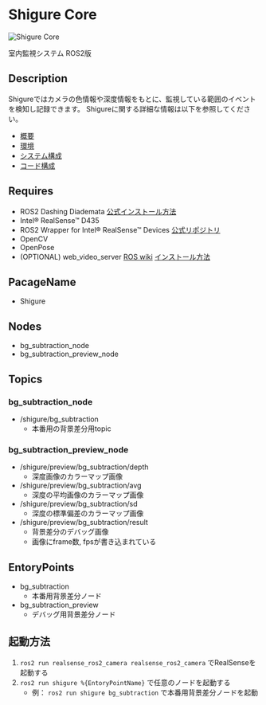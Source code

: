 # Shigure Core
![Shigure Core](https://img.shields.io/badge/shigure-core-red)

室内監視システム ROS2版

## Description

Shigureではカメラの色情報や深度情報をもとに、監視している範囲のイベントを検知し記録できます。
Shigureに関する詳細な情報は以下を参照してください。

- [概要](/docs/overview.md)
- [環境](/docs/environment.md)
- [システム構成](/docs/system-structure.md)
- [コード構成](/docs/code-structure.md)

## Requires
* ROS2 Dashing Diademata [公式インストール方法](https://index.ros.org/doc/ros2/Installation/Dashing/)
* Intel® RealSense™ D435
* ROS2 Wrapper for Intel® RealSense™ Devices [公式リポジトリ](https://github.com/intel/ros2_intel_realsense)
* OpenCV
* OpenPose
* (OPTIONAL) web_video_server [ROS wiki](https://wiki.ros.org/web_video_server) [インストール方法](https://github.com/RobotWebTools/web_video_server/issues/108)

## PacageName
* Shigure

## Nodes
* bg_subtraction_node
* bg_subtraction_preview_node

## Topics
### bg_subtraction_node
* /shigure/bg_subtraction
    * 本番用の背景差分用topic
### bg_subtraction_preview_node
* /shigure/preview/bg_subtraction/depth
    * 深度画像のカラーマップ画像
* /shigure/preview/bg_subtraction/avg
    * 深度の平均画像のカラーマップ画像
* /shigure/preview/bg_subtraction/sd
    * 深度の標準偏差のカラーマップ画像
* /shigure/preview/bg_subtraction/result
    * 背景差分のデバッグ画像
    * 画像にframe数, fpsが書き込まれている 

## EntoryPoints
* bg_subtraction
    * 本番用背景差分ノード
* bg_subtraction_preview
    * デバッグ用背景差分ノード

## 起動方法
1. `ros2 run realsense_ros2_camera realsense_ros2_camera` でRealSenseを起動する
1. `ros2 run shigure %{EntoryPointName}` で任意のノードを起動する
    * 例： `ros2 run shigure bg_subtraction` で本番用背景差分ノードを起動
